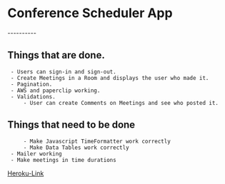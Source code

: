 

<h1>Conference Scheduler App</h1>
----------

## Things that are done. ##
		
     - Users can sign-in and sign-out.
     - Create Meetings in a Room and displays the user who made it.
     - Pagination.
     - AWS and paperclip working.
     - Validations.
		 - User can create Comments on Meetings and see who posted it.

## Things that need to be done ##
	
		 - Make Javascript TimeFormatter work correctly
		 - Make Data Tables work correctly
     - Mailer working
     - Make meetings in time durations

	
[Heroku-Link](https://conference-83242.herokuapp.com/)